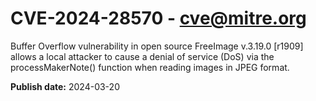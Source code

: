 # CVE-2024-28570 - cve@mitre.org

Buffer Overflow vulnerability in open source FreeImage v.3.19.0 [r1909] allows a local attacker to cause a denial of service (DoS) via the processMakerNote() function when reading images in JPEG format.

**Publish date:** 2024-03-20
